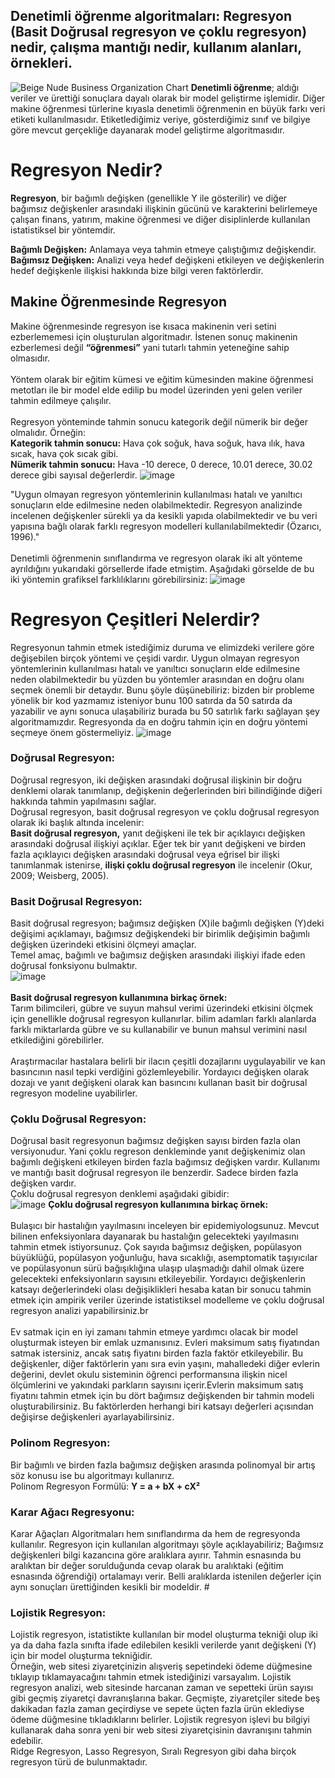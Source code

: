 ## Denetimli öğrenme algoritmaları: Regresyon (Basit Doğrusal regresyon ve çoklu regresyon) nedir, çalışma mantığı nedir, kullanım alanları, örnekleri.
![Beige Nude Business Organization Chart](https://user-images.githubusercontent.com/73706248/198099903-bdebf4c3-694a-44d8-b18a-b631f0b36351.png)
**Denetimli öğrenme**; aldığı veriler ve ürettiği sonuçlara dayalı olarak bir model geliştirme işlemidir. Diğer makine öğrenmesi türlerine kıyasla denetimli öğrenmenin en büyük farkı veri etiketi kullanılmasıdır. Etiketlediğimiz veriye, gösterdiğimiz sınıf ve bilgiye göre mevcut gerçekliğe dayanarak model geliştirme algoritmasıdır.

# Regresyon Nedir?
**Regresyon**, bir bağımlı değişken (genellikle Y ile gösterilir) ve diğer bağımsız değişkenler arasındaki ilişkinin gücünü ve karakterini belirlemeye çalışan finans, yatırım, makine öğrenmesi ve diğer disiplinlerde kullanılan istatistiksel bir yöntemdir.

**Bağımlı Değişken:** Anlamaya veya tahmin etmeye çalıştığımız değişkendir.  <br>
**Bağımsız Değişken:** Analizi veya hedef değişkeni etkileyen ve değişkenlerin hedef değişkenle ilişkisi hakkında bize bilgi veren faktörlerdir.

## Makine Öğrenmesinde Regresyon
Makine öğrenmesinde regresyon ise kısaca makinenin veri setini ezberlememesi için oluşturulan algoritmadır. İstenen sonuç makinenin ezberlemesi değil **“öğrenmesi”** yani tutarlı tahmin yeteneğine sahip olmasıdır.
<br> <br>
Yöntem olarak bir eğitim kümesi ve eğitim kümesinden makine öğrenmesi metotları ile bir model elde edilip bu model üzerinden yeni gelen veriler tahmin edilmeye çalışılır.
<br> <br>
Regresyon yönteminde tahmin sonucu kategorik değil nümerik bir değer olmalıdır. Örneğin:
<br>
**Kategorik tahmin sonucu:** Hava çok soğuk, hava soğuk, hava ılık, hava sıcak, hava çok sıcak gibi.
<br>
**Nümerik tahmin sonucu:** Hava -10 derece, 0 derece, 10.01 derece, 30.02 derece gibi sayısal değerlerdir.
![image](https://user-images.githubusercontent.com/73706248/198107595-5a3de238-5f00-4880-94c4-1ddb50fa9bf1.png)

"Uygun olmayan regresyon yöntemlerinin kullanılması hatalı ve yanıltıcı sonuçların elde edilmesine neden olabilmektedir. Regresyon analizinde incelenen değişkenler sürekli ya da kesikli yapıda olabilmektedir ve bu veri yapısına bağlı olarak farklı regresyon modelleri kullanılabilmektedir (Özarıcı, 1996)."
<br> <br>
Denetimli öğrenmenin sınıflandırma ve regresyon olarak iki alt yönteme ayrıldığını yukarıdaki görsellerde ifade etmiştim. Aşağıdaki görselde de bu iki yöntemin grafiksel farklılıklarını görebilirsiniz:
![image](https://user-images.githubusercontent.com/73706248/198109730-7fcedbd7-f703-4afc-963b-73656fcf872d.png)

# Regresyon Çeşitleri Nelerdir? 
Regresyonun tahmin etmek istediğimiz duruma ve elimizdeki verilere göre değişebilen birçok yöntemi ve çeşidi vardır. Uygun olmayan regresyon yöntemlerinin kullanılması hatalı ve yanıltıcı sonuçların elde edilmesine neden olabilmektedir bu yüzden bu yöntemler arasından en doğru olanı seçmek önemli bir detaydır. Bunu şöyle düşünebiliriz: bizden bir probleme yönelik bir kod yazmamız isteniyor bunu 100 satırda da 50 satırda da yazabilir ve aynı sonuca ulaşabiliriz burada bu 50 satırlık farkı sağlayan şey algoritmamızdır. Regresyonda da en doğru tahmin için en doğru yöntemi seçmeye önem göstermeliyiz.
![image](https://user-images.githubusercontent.com/73706248/198112255-0cb572b0-9f9b-4bff-9596-836b5a30f6d0.png)

### Doğrusal Regresyon: 
Doğrusal regresyon, iki değişken arasındaki doğrusal ilişkinin bir doğru denklemi olarak tanımlanıp, değişkenin değerlerinden biri bilindiğinde diğeri hakkında tahmin yapılmasını sağlar.
<br>
Doğrusal regresyon, basit doğrusal regresyon ve çoklu doğrusal regresyon olarak iki başlık altında incelenir:
<br>
**Basit doğrusal regresyon,** yanıt değişkeni ile tek bir açıklayıcı değişken arasındaki doğrusal ilişkiyi açıklar. Eğer tek bir yanıt değişkeni ve birden fazla açıklayıcı değişken arasındaki doğrusal veya eğrisel bir ilişki tanımlanmak istenirse, **ilişki çoklu doğrusal regresyon** ile incelenir (Okur, 2009; Weisberg, 2005).
<br>
### Basit Doğrusal Regresyon:
Basit doğrusal regresyon; bağımsız değişken (X)ile bağımlı değişken (Y)deki değişimi açıklamayı, bağımsız değişkendeki bir birimlik değişimin bağımlı değişken üzerindeki etkisini ölçmeyi amaçlar.
<br>
Temel amaç, bağımlı ve bağımsız değişken arasındaki ilişkiyi ifade eden doğrusal fonksiyonu bulmaktır.
<br>
![image](https://user-images.githubusercontent.com/73706248/198124537-f69d719d-1455-45d3-af04-4dcdab8219d5.png)
<br> <br>
**Basit doğrusal regresyon kullanımına birkaç örnek:**
<br>
Tarım bilimcileri, gübre ve suyun mahsul verimi üzerindeki etkisini ölçmek için genellikle doğrusal regresyon kullanırlar. bilim adamları farklı alanlarda farklı miktarlarda gübre ve su kullanabilir ve bunun mahsul verimini nasıl etkilediğini görebilirler. 
 <br> <br>
Araştırmacılar hastalara belirli bir ilacın çeşitli dozajlarını uygulayabilir ve kan basıncının nasıl tepki verdiğini gözlemleyebilir. Yordayıcı değişken olarak dozajı ve yanıt değişkeni olarak kan basıncını kullanan basit bir doğrusal regresyon modeline uyabilirler.
 

### Çoklu Doğrusal Regresyon: 
Doğrusal basit regresyonun bağımsız değişken sayısı birden fazla olan versiyonudur. Yani çoklu regreson denkleminde yanıt değişkenimiz olan bağımlı değişkeni etkileyen birden fazla bağımsız değişken vardır.
Kullanımı ve mantığı basit doğrusal regresyon ile benzerdir. Sadece birden fazla değişken vardır.
<br>
Çoklu doğrusal regresyon denklemi aşağıdaki gibidir:
<br> 
![image](https://user-images.githubusercontent.com/73706248/198126326-b82fabb8-7d31-4e6f-9e8c-e0d7a83932f2.png)
**Çoklu doğrusal regresyon kullanımına birkaç örnek:**
<br> <br>
Bulaşıcı bir hastalığın yayılmasını inceleyen bir epidemiyologsunuz. Mevcut bilinen enfeksiyonlara dayanarak bu hastalığın gelecekteki yayılmasını tahmin etmek istiyorsunuz. Çok sayıda bağımsız değişken, popülasyon büyüklüğü, popülasyon yoğunluğu, hava sıcaklığı, asemptomatik taşıyıcılar ve popülasyonun sürü bağışıklığına ulaşıp ulaşmadığı dahil olmak üzere gelecekteki enfeksiyonların sayısını etkileyebilir. Yordayıcı değişkenlerin katsayı değerlerindeki olası değişiklikleri hesaba katan bir sonucu tahmin etmek için ampirik veriler üzerinde istatistiksel modelleme ve çoklu doğrusal regresyon analizi yapabilirsiniz.br
<br> <br>
Ev satmak için en iyi zamanı tahmin etmeye yardımcı olacak bir model oluşturmak isteyen bir emlak uzmanısınız. Evleri maksimum satış fiyatından satmak istersiniz, ancak satış fiyatını birden fazla faktör etkileyebilir. Bu değişkenler, diğer faktörlerin yanı sıra evin yaşını, mahalledeki diğer evlerin değerini, devlet okulu sisteminin öğrenci performansına ilişkin nicel ölçümlerini ve yakındaki parkların sayısını içerir.Evlerin maksimum satış fiyatını tahmin etmek için bu dört bağımsız değişkenden bir tahmin modeli oluşturabilirsiniz. Bu faktörlerden herhangi biri katsayı değerleri açısından değişirse değişkenleri ayarlayabilirsiniz.



### Polinom Regresyon:
Bir bağımlı ve birden fazla bağımsız değişken arasında polinomyal bir artış söz konusu ise bu algoritmayı kullanırız. 
<br>
Polinom Regresyon Formülü: 
**Y = a + bX + cX²**
<br>
### Karar Ağacı Regresyonu:
Karar Ağaçları Algoritmaları hem sınıflandırma da hem de regresyonda kullanılır. Regresyon için kullanılan algoritmayı şöyle açıklayabiliriz; Bağımsız değişkenleri bilgi kazancına göre aralıklara ayırır. Tahmin esnasında bu aralıktan bir değer sorulduğunda cevap olarak bu aralıktaki (eğitim esnasında öğrendiği) ortalamayı verir. Belli aralıklarda istenilen değerler için aynı sonuçları ürettiğinden kesikli bir modeldir. # 
<br>
### Lojistik Regresyon: 
Lojistik regresyon, istatistikte kullanılan bir model oluşturma tekniği olup iki ya da daha fazla sınıfta ifade edilebilen kesikli verilerde yanıt değişkeni (Y) için bir model oluşturma tekniğidir.
<br>
Örneğin, web sitesi ziyaretçinizin alışveriş sepetindeki ödeme düğmesine tıklayıp tıklamayacağını tahmin etmek istediğinizi varsayalım. Lojistik regresyon analizi, web sitesinde harcanan zaman ve sepetteki ürün sayısı gibi geçmiş ziyaretçi davranışlarına bakar. Geçmişte, ziyaretçiler sitede beş dakikadan fazla zaman geçirdiyse ve sepete üçten fazla ürün eklediyse ödeme düğmesine tıkladıklarını belirler. Lojistik regresyon işlevi bu bilgiyi kullanarak daha sonra yeni bir web sitesi ziyaretçisinin davranışını tahmin edebilir.
<br>
Ridge Regresyon, Lasso Regresyon, Sıralı Regresyon gibi daha birçok regresyon türü de bulunmaktadır.




















